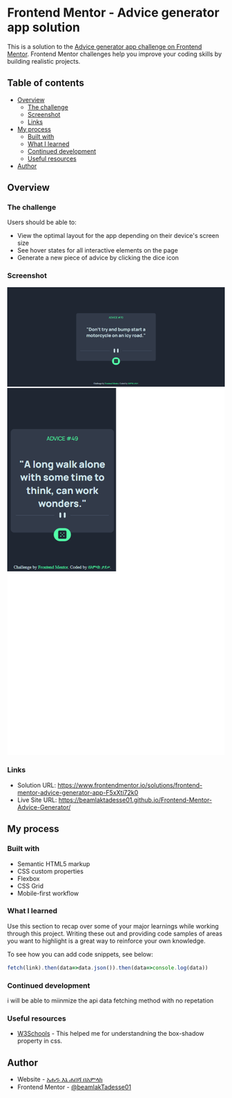 # Frontend Mentor - Advice generator app solution

This is a solution to the [Advice generator app challenge on Frontend Mentor](https://www.frontendmentor.io/challenges/advice-generator-app-QdUG-13db). Frontend Mentor challenges help you improve your coding skills by building realistic projects.

## Table of contents

- [Overview](#overview)
  - [The challenge](#the-challenge)
  - [Screenshot](#screenshot)
  - [Links](#links)
- [My process](#my-process)
  - [Built with](#built-with)
  - [What I learned](#what-i-learned)
  - [Continued development](#continued-development)
  - [Useful resources](#useful-resources)
- [Author](#author)

## Overview

### The challenge

Users should be able to:

- View the optimal layout for the app depending on their device's screen size
- See hover states for all interactive elements on the page
- Generate a new piece of advice by clicking the dice icon

### Screenshot

![](./screenshot.png)
![](./screenshot_mobile.png)

### Links

- Solution URL: https://www.frontendmentor.io/solutions/frontend-mentor-advice-generator-app-F5xXti72k0
- Live Site URL: https://beamlaktadesse01.github.io/Frontend-Mentor-Advice-Generator/

## My process

### Built with

- Semantic HTML5 markup
- CSS custom properties
- Flexbox
- CSS Grid
- Mobile-first workflow


### What I learned

Use this section to recap over some of your major learnings while working through this project. Writing these out and providing code samples of areas you want to highlight is a great way to reinforce your own knowledge.

To see how you can add code snippets, see below:

```js
fetch(link).then(data=>data.json()).then(data=>console.log(data))
```


### Continued development

i will be able to miinmize the api data fetching method with no repetation

### Useful resources

- [W3Schools](https://www.w3schools.com) - This helped me for understandning the box-shadow property in css.

## Author

- Website - [አሐዱ እኔ ሐበሻ በአምላክ](https://www.beamlak.herokuapp.com)
- Frontend Mentor - [@beamlakTadesse01](https://www.frontendmentor.io/profile/beamlakTadesse01)
